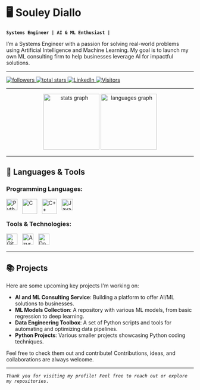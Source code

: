 # 🖥️ Souley Diallo

**`Systems Engineer | AI & ML Enthusiast |`**

I’m a Systems Engineer with a passion for solving real-world problems using Artificial Intelligence and Machine Learning. My goal is to launch my own ML consulting firm to help businesses leverage AI for impactful solutions.

---

<p align="left">
   <a href="https://github.com/souley-now?tab=followers">
      <img alt="followers" title="Follow me on Github" src="https://custom-icon-badges.demolab.com/github/followers/souley-now?color=236ad3&labelColor=1155ba&style=for-the-badge&logo=person-add&label=Follow&logoColor=white"/>
   </a>
   <a href="https://github.com/souley-now?tab=repositories&sort=stargazers">
      <img alt="total stars" title="Total stars on GitHub" src="https://custom-icon-badges.demolab.com/github/stars/souley-now?color=55960c&style=for-the-badge&labelColor=488207&logo=star"/>
   </a>
    <a href="https://www.linkedin.com/in/souley-diallo" target="_blank">
      <img alt="LinkedIn" title="Follow me on LinkedIn" src="https://img.shields.io/badge/LinkedIn-0077B5?style=for-the-badge&logo=linkedin&logoColor=white"/>
   </a>
   <a href="https://github.com/souley-now">
      <img alt="Visitors" src="https://img.shields.io/badge/Visitors-2025-blue?style=for-the-badge&logo=github"/>
   </a>
  
</p>

---

<div align="center">
  <img src="https://github-readme-stats.vercel.app/api?username=souley-now&hide_title=false&hide_rank=false&show_icons=true&include_all_commits=true&count_private=true&disable_animations=true&theme=dracula&locale=en&hide_border=false" height="150" alt="stats graph"  />
  <img src="https://github-readme-stats.vercel.app/api/top-langs?username=souley-now&locale=en&hide_title=false&layout=compact&card_width=320&langs_count=10&theme=dracula&hide_border=false" height="150" alt="languages graph"/>
</div>

---

## 🚀 Languages & Tools

### Programming Languages:
<img align="left" alt="Python" width="30px" style="padding-right:10px;" src="https://cdn.jsdelivr.net/gh/devicons/devicon/icons/python/python-plain.svg" />
<img align="left" alt="C" width="40px" style="padding-right:10px;" 
     src="https://cdn.jsdelivr.net/gh/devicons/devicon/icons/c/c-original.svg" />
<img align="left" alt="C++" width="40px" style="padding-right:10px;" 
     src="https://cdn.jsdelivr.net/gh/devicons/devicon/icons/cplusplus/cplusplus-original.svg" />

<img align="left" alt="Java" width="30px" style="padding-right:10px;" src="https://cdn.jsdelivr.net/gh/devicons/devicon/icons/java/java-plain.svg" />

<br /><br />

### Tools & Technologies:
<img align="left" alt="Git" width="30px" style="padding-right:10px;" src="https://cdn.jsdelivr.net/gh/devicons/devicon/icons/git/git-plain.svg" />
<img align="left" alt="Azure SQL" width="30px" style="padding-right:10px;" src="https://cdn.jsdelivr.net/gh/devicons/devicon/icons/azuresqldatabase/azuresqldatabase-original.svg" />
<img align="left" alt="Docker" width="30px" style="padding-right:10px;" src="https://cdn.jsdelivr.net/gh/devicons/devicon/icons/docker/docker-original.svg" />
<br /><br />

---

## 📚 Projects

Here are some upcoming key projects I'm working on:

- **AI and ML Consulting Service**: Building a platform to offer AI/ML solutions to businesses.
- **ML Models Collection**: A repository with various ML models, from basic regression to deep learning.
- **Data Engineering Toolbox**: A set of Python scripts and tools for automating and optimizing data pipelines.
- **Python Projects**: Various smaller projects showcasing Python coding techniques.

Feel free to check them out and contribute! Contributions, ideas, and collaborations are always welcome.

---

*`Thank you for visiting my profile! Feel free to reach out or explore my repositories.`*
